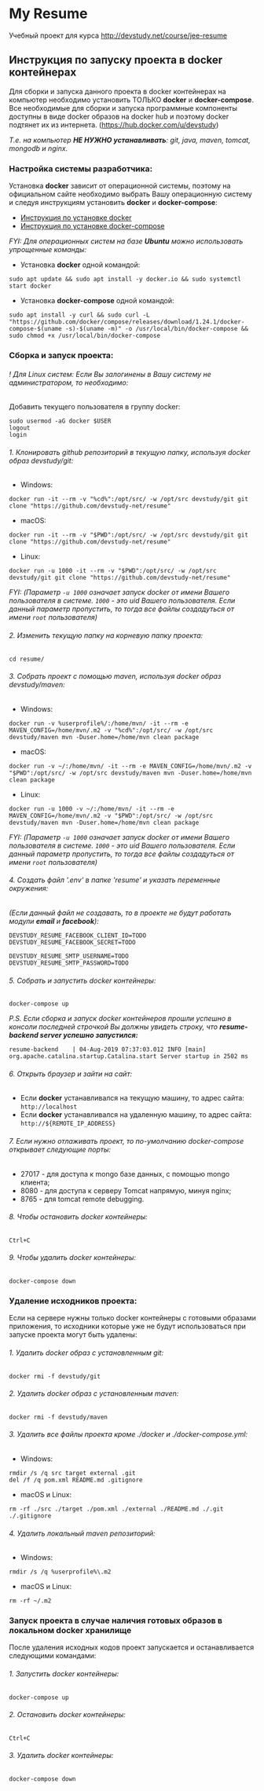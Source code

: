 # My Resume

Учебный проект для курса http://devstudy.net/course/jee-resume

## Инструкция по запуску проекта в docker контейнерах

Для сборки и запуска данного проекта в docker контейнерах на компьютер необходимо установить ТОЛЬКО **docker** и **docker-compose**. 
Все необходимые для сборки и запуска программные компоненты доступны в виде docker образов на docker hub и поэтому docker подтянет их из интернета. 
(https://hub.docker.com/u/devstudy)

*Т.е. на компьютер **НЕ НУЖНО устанавливать**: git, java, maven, tomcat, mongodb и nginx.*


### Настройка системы разработчика:

Установка **docker** зависит от операционной системы, поэтому на официальном сайте необходимо выбрать Вашу операционную систему и 
следуя инструкциям установить **docker** и **docker-compose**:

* [Инструкция по установке docker](https://docs.docker.com/install/#supported-platforms)
* [Инструкция по установке docker-compose](https://docs.docker.com/compose/install/#install-compose)

*FYI: Для операционных систем на базе **Ubuntu** можно использовать упрощенные команды:*

* Установка **docker** одной командой: 
~~~~
sudo apt update && sudo apt install -y docker.io && sudo systemctl start docker
~~~~
* Установка **docker-compose** одной командой: 
~~~~
sudo apt install -y curl && sudo curl -L "https://github.com/docker/compose/releases/download/1.24.1/docker-compose-$(uname -s)-$(uname -m)" -o /usr/local/bin/docker-compose && sudo chmod +x /usr/local/bin/docker-compose
~~~~

### Сборка и запуск проекта:

###### ! Для Linux систем: Если Вы залогинены в Вашу систему не администратором, то необходимо: 
Добавить текущего пользователя в группу docker:
~~~~
sudo usermod -aG docker $USER
logout
login
~~~~
###### 1. Клонировать github репозиторий в текущую папку, используя docker образ devstudy/git:
* Windows:
~~~~
docker run -it --rm -v "%cd%":/opt/src/ -w /opt/src devstudy/git git clone "https://github.com/devstudy-net/resume"
~~~~
* macOS:
~~~~
docker run -it --rm -v "$PWD":/opt/src/ -w /opt/src devstudy/git git clone "https://github.com/devstudy-net/resume"
~~~~
* Linux:
~~~~
docker run -u 1000 -it --rm -v "$PWD":/opt/src/ -w /opt/src devstudy/git git clone "https://github.com/devstudy-net/resume"
~~~~
*FYI: (Параметр `-u 1000` означает запуск docker от имени Вашего пользователя в системе. `1000` - это uid Вашего пользователя. Если данный параметр пропустить, то тогда все файлы создадуться от имени `root` пользователя)*
###### 2. Изменить текущую папку на корневую папку проекта:
~~~~
cd resume/
~~~~
###### 3. Собрать проект с помощью maven, используя docker образ devstudy/maven:
* Windows:
~~~~
docker run -v %userprofile%/:/home/mvn/ -it --rm -e MAVEN_CONFIG=/home/mvn/.m2 -v "%cd%":/opt/src/ -w /opt/src devstudy/maven mvn -Duser.home=/home/mvn clean package
~~~~
* macOS:
~~~~
docker run -v ~/:/home/mvn/ -it --rm -e MAVEN_CONFIG=/home/mvn/.m2 -v "$PWD":/opt/src/ -w /opt/src devstudy/maven mvn -Duser.home=/home/mvn clean package
~~~~
* Linux:
~~~~
docker run -u 1000 -v ~/:/home/mvn/ -it --rm -e MAVEN_CONFIG=/home/mvn/.m2 -v "$PWD":/opt/src/ -w /opt/src devstudy/maven mvn -Duser.home=/home/mvn clean package
~~~~
*FYI: (Параметр `-u 1000` означает запуск docker от имени Вашего пользователя в системе. `1000` - это uid Вашего пользователя. Если данный параметр пропустить, то тогда все файлы создадуться от имени `root` пользователя)*

###### 4. Создать файл '.env' в папке 'resume' и указать переменные окружения:
*(Если данный файл не создавать, то в проекте не будут работать модули **email** и **facebook**):*
~~~~
DEVSTUDY_RESUME_FACEBOOK_CLIENT_ID=TODO
DEVSTUDY_RESUME_FACEBOOK_SECRET=TODO

DEVSTUDY_RESUME_SMTP_USERNAME=TODO
DEVSTUDY_RESUME_SMTP_PASSWORD=TODO
~~~~
###### 5. Собрать и запустить docker контейнеры:
~~~~
docker-compose up
~~~~
*P.S. Если сборка и запуск docker контейнеров прошли успешно в консоли последней строчкой Вы должны увидеть строку, что **resume-backend server успешно запустился:***

`resume-backend    | 04-Aug-2019 07:37:03.012 INFO [main] org.apache.catalina.startup.Catalina.start Server startup in 2502 ms`  
###### 6. Открыть браузер и зайти на сайт:
* Если **docker** устанавливался на текущую машину, то адрес сайта: `http://localhost`
* Если **docker** устанавливался на удаленную машину, то адрес сайта: `http://${REMOTE_IP_ADDRESS}`
###### 7. Если нужно отлаживать проект, то по-умолчанию docker-compose открывает следующие порты:
* 27017 - для доступа к mongo базе данных, с помощью mongo клиента;
* 8080 - для доступа к серверу Tomcat напрямую, минуя nginx;
* 8765 - для tomcat remote debugging.
###### 8. Чтобы остановить docker контейнеры:
~~~~
Ctrl+C
~~~~
###### 9. Чтобы удалить docker контейнеры:
~~~~
docker-compose down
~~~~

### Удаление исходников проекта:

Если на сервере нужны только docker контейнеры с готовыми образами приложения, то исходники которые уже не будут использоваться при запуске проекта могут быть удалены:

###### 1. Удалить docker образ с установленным git:
~~~~
docker rmi -f devstudy/git
~~~~
###### 2. Удалить docker образ с установленным maven:
~~~~
docker rmi -f devstudy/maven
~~~~
###### 3. Удалить все файлы проекта кроме ./docker и ./docker-compose.yml:
* Windows:
~~~~
rmdir /s /q src target external .git
del /f /q pom.xml README.md .gitignore
~~~~
* macOS и Linux:
~~~~
rm -rf ./src ./target ./pom.xml ./external ./README.md ./.git ./.gitignore
~~~~
###### 4. Удалить локальный maven репозиторий:
* Windows:
~~~~
rmdir /s /q %userprofile%\.m2
~~~~
* macOS и Linux:
~~~~
rm -rf ~/.m2
~~~~

### Запуск проекта в случае наличия готовых образов в локальном docker хранилище

После удаления исходных кодов проект запускается и останавливается следующими командами:

###### 1. Запустить docker контейнеры:
~~~~
docker-compose up
~~~~
###### 2. Остановить docker контейнеры:
~~~~
Ctrl+C
~~~~
###### 3. Удалить docker контейнеры:
~~~~
docker-compose down
~~~~